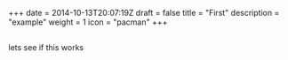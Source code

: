 +++
date = 2014-10-13T20:07:19Z
draft = false
title = "First"
description = "example"
weight = 1
icon = "pacman"
+++

##
lets see if this works

